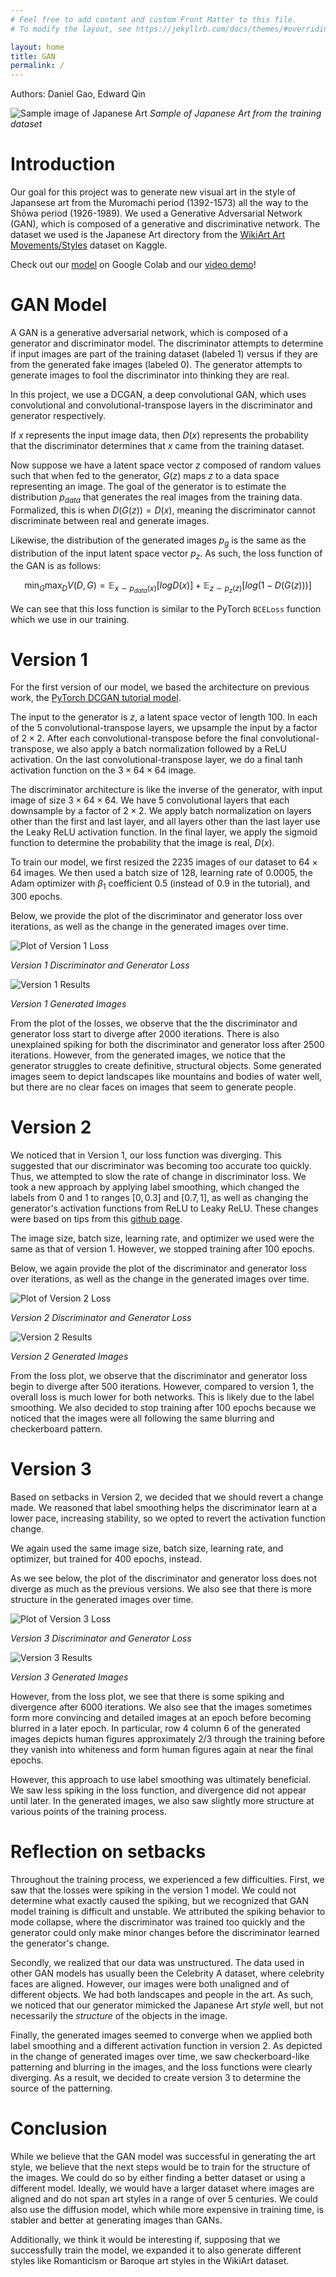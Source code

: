 ```yaml
---
# Feel free to add content and custom Front Matter to this file.
# To modify the layout, see https://jekyllrb.com/docs/themes/#overriding-theme-defaults

layout: home
title: GAN
permalink: /
---
```


<script>
MathJax = {
  tex: {
    inlineMath: [ ['$', '$'], ['\\(', '\\)'] ],
  },
  svg: {
    fontCache: 'global'
  }
};
</script>
<script type="text/javascript" id="MathJax-script" async
  src="https://cdn.jsdelivr.net/npm/mathjax@3/es5/tex-svg.js">
</script>

Authors: Daniel Gao, Edward Qin

![Sample image of Japanese Art](assets/193075.jpg)
*Sample of Japanese Art from the training dataset*

# Introduction

Our goal for this project was to generate new visual art in the style of Japansese art from the Muromachi period (1392-1573) all the way to the Shōwa period (1926-1989). We used a Generative Adversarial Network (GAN), which is composed of a generative and discriminative network. The dataset we used is the Japanese Art directory from the [WikiArt Art Movements/Styles](https://www.kaggle.com/datasets/sivarazadi/wikiart-art-movementsstyles) dataset on Kaggle. 

Check out our [model](https://colab.research.google.com/drive/16f-V6o3iB7EYTjML0i0ebYNm2gsts9WP?usp=sharing) on Google Colab and our [video demo](https://drive.google.com/file/d/1bDhw2vmxW9qYIz4r-n0kucVwyfOMl_aJ/view?usp=share_link)!

# GAN Model

A GAN is a generative adversarial network, which is composed of a generator and discriminator model. The discriminator attempts to determine if input images are part of the training dataset (labeled 1) versus if they are from the generated fake images (labeled 0). The generator attempts to generate images to fool the discriminator into thinking they are real. 

In this project, we use a DCGAN, a deep convolutional GAN, which uses convolutional and convolutional-transpose layers in the discriminator and generator respectively. 

If $x$ represents the input image data, then $D(x)$ represents the probability that the discriminator determines that $x$ came from the training dataset. 

Now suppose we have a latent space vector $z$ composed of random values such that when fed to the generator, $G(z)$ maps $z$ to a data space representing an image. The goal of the generator is to estimate the distribution $p_{data}$ that generates the real images from the training data. Formalized, this is when $D(G(z)) = D(x)$, meaning the discriminator cannot discriminate between real and generate images. 

Likewise, the distribution of the generated images $p_g$ is the same as the distribution of the input latent space vector $p_z$. As such, the loss function of the GAN is as follows:

$$\min_G\max_DV(D, G) = \mathbb{E}_{x \sim p_{data}(x)}[logD(x)] + \mathbb{E}_{z \sim p_{z}(z)}[log(1-D(G(z)))]$$

We can see that this loss function is similar to the PyTorch `BCELoss` function which we use in our training. 

# Version 1

For the first version of our model, we based the architecture on previous work, the [PyTorch DCGAN tutorial model](https://pytorch.org/tutorials/beginner/dcgan_faces_tutorial.html).

The input to the generator is $z$, a latent space vector of length 100. In each of the 5 convolutional-transpose layers, we upsample the input by a factor of $2 \times 2$. After each convolutional-transpose before the final convolutional-transpose, we also apply a batch normalization followed by a ReLU activation. On the last convolutional-transpose layer, we do a final $\tanh$ activation function on the $3\times64\times64$ image.

The discriminator architecture is like the inverse of the generator, with input image of size $3 \times 64 \times 64$. We have 5 convolutional layers that each downsample by a factor of $2 \times 2$. We apply batch normalization on layers other than the first and last layer, and all layers other than the last layer use the Leaky ReLU activation function. In the final layer, we apply the sigmoid function to determine the probability that the image is real, $D(x)$.

To train our model, we first resized the 2235 images of our dataset to $64 \times 64$ images. We then used a batch size of 128, learning rate of 0.0005, the Adam optimizer with $\beta_1$ coefficient 0.5 (instead of 0.9 in the tutorial), and 300 epochs. 

Below, we provide the plot of the discriminator and generator loss over iterations, as well as the change in the generated images over time.

![Plot of Version 1 Loss](assets/v1loss.png)

*Version 1 Discriminator and Generator Loss*

![Version 1 Results](assets/v1.gif)

*Version 1 Generated Images*

From the plot of the losses, we observe that the the discriminator and generator loss start to diverge after 2000 iterations. There is also unexplained spiking for both the discriminator and generator loss after 2500 iterations. However, from the generated images, we notice that the generator struggles to create definitive, structural objects. Some generated images seem to depict landscapes like mountains and bodies of water well, but there are no clear faces on images that seem to generate people.

# Version 2

We noticed that in Version 1, our loss function was diverging. This suggested that our discriminator was becoming too accurate too quickly. Thus, we attempted to slow the rate of change in discriminator loss. We took a new approach by applying label smoothing, which changed the labels from 0 and 1 to ranges $[0, 0.3]$ and $[0.7, 1]$, as well as changing the generator's activation functions from ReLU to Leaky ReLU. These changes were based on tips from this [github page](https://github.com/soumith/ganhacks).

The image size, batch size, learning rate, and optimizer we used were the same as that of version 1. However, we stopped training after 100 epochs. 

Below, we again provide the plot of the discriminator and generator loss over iterations, as well as the change in the generated images over time.

![Plot of Version 2 Loss](assets/v2loss.png)

*Version 2 Discriminator and Generator Loss*

![Version 2 Results](assets/v2.gif)

*Version 2 Generated Images*

From the loss plot, we observe that the discriminator and generator loss begin to diverge after 500 iterations. However, compared to version 1, the overall loss is much lower for both networks. This is likely due to the label smoothing. We also decided to stop training after 100 epochs because we noticed that the images were all following the same blurring and checkerboard pattern.

# Version 3

Based on setbacks in Version 2, we decided that we should revert a change made. We reasoned that label smoothing helps the discriminator learn at a lower pace, increasing stability, so we opted to revert the activation function change.

We again used the same image size, batch size, learning rate, and optimizer, but trained for 400 epochs, instead.

As we see below, the plot of the discriminator and generator loss does not diverge as much as the previous versions. We also see that there is more structure in the generated images over time.

![Plot of Version 3 Loss](assets/v3loss.png)

*Version 3 Discriminator and Generator Loss*

![Version 3 Results](assets/v3.gif)

*Version 3 Generated Images*

However, from the loss plot, we see that there is some spiking and divergence after 6000 iterations. We also see that the images sometimes form more convincing and detailed images at an epoch before becoming blurred in a later epoch. In particular, row 4 column 6 of the generated images depicts human figures approximately 2/3 through the training before they vanish into whiteness and form human figures again at near the final epochs.

However, this approach to use label smoothing was ultimately beneficial. We saw less spiking in the loss function, and divergence did not appear until later. In the generated images, we also saw slightly more structure at various points of the training process.

# Reflection on setbacks

Throughout the training process, we experienced a few difficulties. First, we saw that the losses were spiking in the version 1 model. We could not determine what exactly caused the spiking, but we recognized that GAN model training is difficult and unstable. We attributed the spiking behavior to mode collapse, where the discriminator was trained too quickly and the generator could only make minor changes before the discriminator learned the generator's change.

Secondly, we realized that our data was unstructured. The data used in other GAN models has usually been the Celebrity A dataset, where celebrity faces are aligned. However, our images were both unaligned and of different objects. We had both landscapes and people in the art. As such, we noticed that our generator mimicked the Japanese Art _style_ well, but not necessarily the _structure_ of the objects in the image.

Finally, the generated images seemed to converge when we applied both label smoothing and a different activation function in version 2. As depicted in the change of generated images over time, we saw checkerboard-like patterning and blurring in the images, and the loss functions were clearly diverging. As a result, we decided to create version 3 to determine the source of the patterning.

# Conclusion

While we believe that the GAN model was successful in generating the art style, we believe that the next steps would be to train for the structure of the images. We could do so by either finding a better dataset or using a different model. Ideally, we would have a larger dataset where images are aligned and do not span art styles in a range of over 5 centuries. We could also use the diffusion model, which while more expensive in training time, is stabler and better at generating images than GANs.

Additionally, we think it would be interesting if, supposing that we successfully train the model, we expanded it to also generate different styles like Romanticism or Baroque art styles in the WikiArt dataset.
